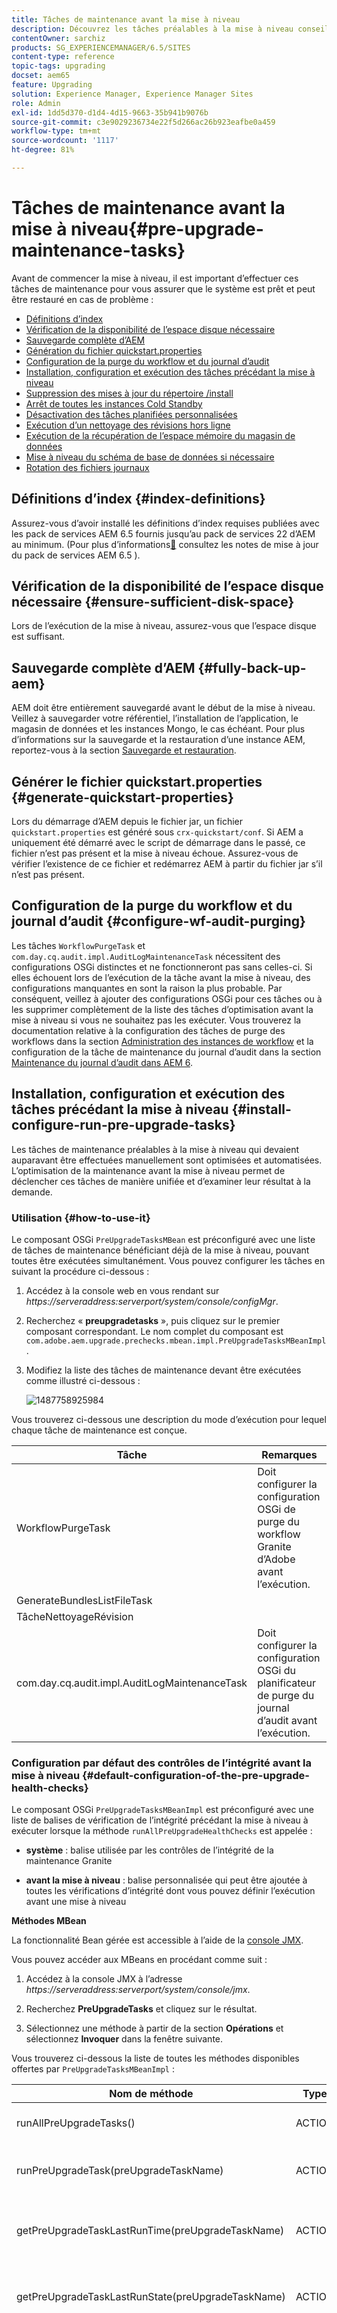 ```yaml
---
title: Tâches de maintenance avant la mise à niveau
description: Découvrez les tâches préalables à la mise à niveau conseillées pour AEM.
contentOwner: sarchiz
products: SG_EXPERIENCEMANAGER/6.5/SITES
content-type: reference
topic-tags: upgrading
docset: aem65
feature: Upgrading
solution: Experience Manager, Experience Manager Sites
role: Admin
exl-id: 1dd5d370-d1d4-4d15-9663-35b941b9076b
source-git-commit: c3e9029236734e22f5d266ac26b923eafbe0a459
workflow-type: tm+mt
source-wordcount: '1117'
ht-degree: 81%

---
```


# Tâches de maintenance avant la mise à niveau{#pre-upgrade-maintenance-tasks}

Avant de commencer la mise à niveau, il est important d’effectuer ces tâches de maintenance pour vous assurer que le système est prêt et peut être restauré en cas de problème :

* [Définitions d’index](#index-definitions)
* [Vérification de la disponibilité de l’espace disque nécessaire](/help/sites-deploying/pre-upgrade-maintenance-tasks.md#ensure-sufficient-disk-space)
* [Sauvegarde complète d’AEM](/help/sites-deploying/pre-upgrade-maintenance-tasks.md#fully-back-up-aem)
* [Génération du fichier quickstart.properties](/help/sites-deploying/pre-upgrade-maintenance-tasks.md#generate-quickstart-properties)
* [Configuration de la purge du workflow et du journal d’audit](/help/sites-deploying/pre-upgrade-maintenance-tasks.md#configure-wf-audit-purging)
* [Installation, configuration et exécution des tâches précédant la mise à niveau](/help/sites-deploying/pre-upgrade-maintenance-tasks.md#install-configure-run-pre-upgrade-tasks)
* [Suppression des mises à jour du répertoire /install](/help/sites-deploying/pre-upgrade-maintenance-tasks.md#remove-updates-install-directory)
* [Arrêt de toutes les instances Cold Standby](/help/sites-deploying/pre-upgrade-maintenance-tasks.md#stop-tarmk-coldstandby-instance)
* [Désactivation des tâches planifiées personnalisées](/help/sites-deploying/pre-upgrade-maintenance-tasks.md#disable-custom-scheduled-jobs)
* [Exécution d’un nettoyage des révisions hors ligne](/help/sites-deploying/pre-upgrade-maintenance-tasks.md#execute-offline-revision-cleanup)
* [Exécution de la récupération de l’espace mémoire du magasin de données](/help/sites-deploying/pre-upgrade-maintenance-tasks.md#execute-datastore-garbage-collection)
* [Mise à niveau du schéma de base de données si nécessaire](/help/sites-deploying/pre-upgrade-maintenance-tasks.md#upgradethedatabaseschemaifneeded)
* [Rotation des fichiers journaux](/help/sites-deploying/pre-upgrade-maintenance-tasks.md#rotate-log-files)

## Définitions d’index {#index-definitions}

Assurez-vous d’avoir installé les définitions d’index requises publiées avec les pack de services AEM 6.5 fournis jusqu’au pack de services 22 d’AEM au minimum. (Pour plus d’informations[&#128279;](https://experienceleague.adobe.com/fr/docs/experience-manager-65/content/release-notes/release-notes) consultez les notes de mise à jour du pack de services AEM 6.5 ).

## Vérification de la disponibilité de l’espace disque nécessaire {#ensure-sufficient-disk-space}

Lors de l’exécution de la mise à niveau, assurez-vous que l’espace disque est suffisant.

## Sauvegarde complète d’AEM {#fully-back-up-aem}

AEM doit être entièrement sauvegardé avant le début de la mise à niveau. Veillez à sauvegarder votre référentiel, l’installation de l’application, le magasin de données et les instances Mongo, le cas échéant. Pour plus d’informations sur la sauvegarde et la restauration d’une instance AEM, reportez-vous à la section [Sauvegarde et restauration](/help/sites-administering/backup-and-restore.md).

## Générer le fichier quickstart.properties {#generate-quickstart-properties}

Lors du démarrage d’AEM depuis le fichier jar, un fichier `quickstart.properties` est généré sous `crx-quickstart/conf`. Si AEM a uniquement été démarré avec le script de démarrage dans le passé, ce fichier n’est pas présent et la mise à niveau échoue. Assurez-vous de vérifier l’existence de ce fichier et redémarrez AEM à partir du fichier jar s’il n’est pas présent.

## Configuration de la purge du workflow et du journal d’audit {#configure-wf-audit-purging}

Les tâches `WorkflowPurgeTask` et `com.day.cq.audit.impl.AuditLogMaintenanceTask` nécessitent des configurations OSGi distinctes et ne fonctionneront pas sans celles-ci. Si elles échouent lors de l’exécution de la tâche avant la mise à niveau, des configurations manquantes en sont la raison la plus probable. Par conséquent, veillez à ajouter des configurations OSGi pour ces tâches ou à les supprimer complètement de la liste des tâches d’optimisation avant la mise à niveau si vous ne souhaitez pas les exécuter. Vous trouverez la documentation relative à la configuration des tâches de purge des workflows dans la section [Administration des instances de workflow](/help/sites-administering/workflows-administering.md) et la configuration de la tâche de maintenance du journal d’audit dans la section [Maintenance du journal d’audit dans AEM 6](/help/sites-administering/operations-audit-log.md).


## Installation, configuration et exécution des tâches précédant la mise à niveau {#install-configure-run-pre-upgrade-tasks}

Les tâches de maintenance préalables à la mise à niveau qui devaient auparavant être effectuées manuellement sont optimisées et automatisées. L’optimisation de la maintenance avant la mise à niveau permet de déclencher ces tâches de manière unifiée et d’examiner leur résultat à la demande.

### Utilisation {#how-to-use-it}

Le composant OSGi `PreUpgradeTasksMBean` est préconfiguré avec une liste de tâches de maintenance bénéficiant déjà de la mise à niveau, pouvant toutes être exécutées simultanément. Vous pouvez configurer les tâches en suivant la procédure ci-dessous :

1. Accédez à la console web en vous rendant sur *https://serveraddress:serverport/system/console/configMgr*.

1. Recherchez « **preupgradetasks** », puis cliquez sur le premier composant correspondant. Le nom complet du composant est `com.adobe.aem.upgrade.prechecks.mbean.impl.PreUpgradeTasksMBeanImpl`.

1. Modifiez la liste des tâches de maintenance devant être exécutées comme illustré ci-dessous :

   ![1487758925984](assets/1487758925984.png)

Vous trouverez ci-dessous une description du mode d’exécution pour lequel chaque tâche de maintenance est conçue.

| Tâche | Remarques |
|---|---|
| WorkflowPurgeTask | Doit configurer la configuration OSGi de purge du workflow Granite d’Adobe avant l’exécution. |
| GenerateBundlesListFileTask |   |
| TâcheNettoyageRévision |   |
| com.day.cq.audit.impl.AuditLogMaintenanceTask | Doit configurer la configuration OSGi du planificateur de purge du journal d’audit avant l’exécution. |

### Configuration par défaut des contrôles de l’intégrité avant la mise à niveau {#default-configuration-of-the-pre-upgrade-health-checks}

Le composant OSGi `PreUpgradeTasksMBeanImpl` est préconfiguré avec une liste de balises de vérification de l’intégrité précédant la mise à niveau à exécuter lorsque la méthode `runAllPreUpgradeHealthChecks` est appelée :

* **système** : balise utilisée par les contrôles de l’intégrité de la maintenance Granite

* **avant la mise à niveau** : balise personnalisée qui peut être ajoutée à toutes les vérifications d’intégrité dont vous pouvez définir l’exécution avant une mise à niveau

**Méthodes MBean**

La fonctionnalité Bean gérée est accessible à l’aide de la [console JMX](/help/sites-administering/jmx-console.md).

Vous pouvez accéder aux MBeans en procédant comme suit :

1. Accédez à la console JMX à l’adresse *https://serveraddress:serverport/system/console/jmx*.
1. Recherchez **PreUpgradeTasks** et cliquez sur le résultat.

1. Sélectionnez une méthode à partir de la section **Opérations** et sélectionnez **Invoquer** dans la fenêtre suivante.

Vous trouverez ci-dessous la liste de toutes les méthodes disponibles offertes par `PreUpgradeTasksMBeanImpl` :

| Nom de méthode | Type | Description |
|---|---|---|
| runAllPreUpgradeTasks() | ACTION | Exécute toutes les tâches de maintenance avant la mise à niveau de la liste. |
| runPreUpgradeTask(preUpgradeTaskName) | ACTION | Exécute la tâche de maintenance avant la mise à niveau avec le nom donné en tant que paramètre. |
| getPreUpgradeTaskLastRunTime(preUpgradeTaskName) | ACTION | Affiche l’heure d’exécution exacte de la tâche de maintenance avant la mise à niveau avec le nom donné en tant que paramètre. |
| getPreUpgradeTaskLastRunState(preUpgradeTaskName) | ACTION | Affiche le dernier état d’exécution de la tâche de maintenance avant la mise à niveau avec le nom donné en tant que paramètre. |
| runAllPreUpgradeHealthChecks(shutdownOnSuccess) | ACTION | Exécute toutes les vérifications d’intégrité avant la mise à niveau et enregistre leur statut dans un fichier nommé preUpgradeHCStatus.properties dans le chemin d’accès Sling de l’accueil. Si shutdownOnSuccess a la valeur true, l’instance AEM est arrêtée, mais uniquement si toutes les vérifications d’intégrité avant la mise à niveau renvoient le statut « OK ». Le fichier de propriétés est utilisé comme prérequis pour toute mise à niveau ultérieure et le processus de mise à niveau est arrêté si l’exécution de la vérification de l’intégrité précédant la mise à niveau a échoué. Si vous souhaitez tout de même ignorer le résultat des vérifications d’intégrité avant la mise à niveau et lancer la mise à niveau, vous pouvez supprimer le fichier . |
| detectorUsageOfUnavailableAPI(aemVersion) | ACTION | Répertorie tous les packages importés qui ne fonctionneront plus lors de la mise à niveau vers la version d’AEM spécifiée. La version AEM cible doit être indiquée en tant que paramètre. |

>[!NOTE]
>
>Les méthodes MBean peuvent être invoquées via :
>
>* La console JMX
>* Toute application externe qui se connecte à JMX
>* cURL
>

## Suppression des mises à jour du répertoire /install {#remove-updates-install-directory}

>[!NOTE]
>
>Supprimez uniquement les packages du répertoire crx-quickstart/install APRÈS avoir arrêté l’instance AEM. Cette étape est l’une des dernières avant de commencer la procédure de mise à niveau statique.

Supprimez tous les packs de services, les packs de fonctionnalités ou les correctifs logiciels qui ont été déployés via le répertoire `crx-quickstart/install` sur le système de fichiers local. Cela évite l’installation accidentelle d’anciens correctifs et packs de services en plus de la nouvelle version d’AEM une fois la mise à jour terminée.

## Arrêt de toutes les instances Cold Standby {#stop-tarmk-coldstandby-instance}

Si vous utilisez un secours différé TarMK, arrêtez tous les secours différés. Cela garantit un moyen efficace de revenir en ligne en cas de problèmes lors de la mise à niveau. Une fois la mise à niveau terminée, les secours différés doivent être reconstruits à partir des instances principales mises à niveau.

## Désactivation des tâches planifiées personnalisées {#disable-custom-scheduled-jobs}

Désactivez toutes les tâches OSGi planifiées incluses dans le code de votre application.

## Exécution d’un nettoyage des révisions hors ligne {#execute-offline-revision-cleanup}

>[!NOTE]
>
>Cette étape n’est nécessaire que pour les installations TarMK.

Si vous utilisez TarMK, vous devez exécuter le nettoyage des révisions hors ligne avant la mise à niveau. Cela permet à l’étape de migration du référentiel et aux tâches de mise à niveau suivantes de s’exécuter beaucoup plus rapidement et de garantir que le nettoyage des révisions en ligne peut s’exécuter correctement une fois la mise à niveau terminée. Pour plus d’informations sur l’exécution du nettoyage des révisions hors ligne, reportez-vous à la section [Exécution du nettoyage des révisions hors ligne](/help/sites-deploying/revision-cleanup.md#revision-cleanuprevision-cleanup).

## Exécution de la récupération de l’espace mémoire du magasin de données {#execute-datastore-garbage-collection}

Après avoir exécuté le nettoyage des révisions sur les instances CRX3, vous devez exécuter la récupération de l’espace mémoire du magasin de données pour supprimer tous les objets blob non référencés dans le magasin de données. Pour obtenir des instructions, consultez la documentation sur la [récupération de l’espace mémoire du magasin de données](/help/sites-administering/data-store-garbage-collection.md).

## Rotation des fichiers journaux {#rotate-log-files}

Nous vous recommande d’archiver vos fichiers journaux actuels avant de commencer la mise à niveau. Cela facilite la surveillance et l’analyse de vos fichiers journaux pendant et après la mise à niveau pour identifier et résoudre les problèmes qui peuvent surgir.
